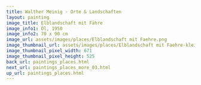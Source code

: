 ```yaml
---
title: Walther Meinig - Orte & Landschaften
layout: painting
image_title: Elblandschaft mit Fähre
image_info1: Öl, 1950
image_info2: 70 x 90 cm
image_url: assets/images/places/Elblandschaft mit Faehre.png
image_thumbnail_url: assets/images/places/Elblandschaft mit Faehre-klein.png
image_thumbnail_pixel_width: 671
image_thumbnail_pixel_height: 525
back_url: paintings_places.html
next_url: paintings_places_more_03.html
up_url: paintings_places.html
---
```


